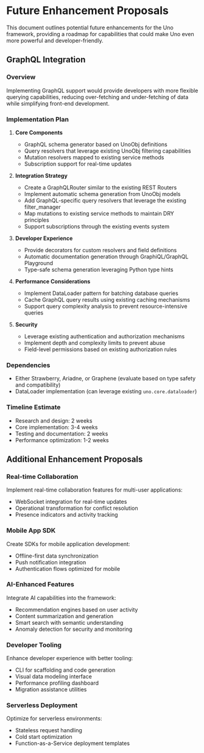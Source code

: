# Future Enhancement Proposals

This document outlines potential future enhancements for the Uno framework, providing a roadmap for capabilities that could make Uno even more powerful and developer-friendly.

## GraphQL Integration

### Overview
Implementing GraphQL support would provide developers with more flexible querying capabilities, reducing over-fetching and under-fetching of data while simplifying front-end development.

### Implementation Plan

1. **Core Components**
   - GraphQL schema generator based on UnoObj definitions
   - Query resolvers that leverage existing UnoObj filtering capabilities
   - Mutation resolvers mapped to existing service methods
   - Subscription support for real-time updates

2. **Integration Strategy**
   - Create a GraphQLRouter similar to the existing REST Routers
   - Implement automatic schema generation from UnoObj models
   - Add GraphQL-specific query resolvers that leverage the existing filter_manager
   - Map mutations to existing service methods to maintain DRY principles
   - Support subscriptions through the existing events system

3. **Developer Experience**
   - Provide decorators for custom resolvers and field definitions
   - Automatic documentation generation through GraphiQL/GraphQL Playground
   - Type-safe schema generation leveraging Python type hints

4. **Performance Considerations**
   - Implement DataLoader pattern for batching database queries
   - Cache GraphQL query results using existing caching mechanisms
   - Support query complexity analysis to prevent resource-intensive queries

5. **Security**
   - Leverage existing authentication and authorization mechanisms
   - Implement depth and complexity limits to prevent abuse
   - Field-level permissions based on existing authorization rules

### Dependencies
- Either Strawberry, Ariadne, or Graphene (evaluate based on type safety and compatibility)
- DataLoader implementation (can leverage existing `uno.core.dataloader`)

### Timeline Estimate
- Research and design: 2 weeks
- Core implementation: 3-4 weeks
- Testing and documentation: 2 weeks
- Performance optimization: 1-2 weeks

## Additional Enhancement Proposals

### Real-time Collaboration
Implement real-time collaboration features for multi-user applications:
- WebSocket integration for real-time updates
- Operational transformation for conflict resolution
- Presence indicators and activity tracking

### Mobile App SDK
Create SDKs for mobile application development:
- Offline-first data synchronization
- Push notification integration
- Authentication flows optimized for mobile

### AI-Enhanced Features
Integrate AI capabilities into the framework:
- Recommendation engines based on user activity
- Content summarization and generation
- Smart search with semantic understanding
- Anomaly detection for security and monitoring

### Developer Tooling
Enhance developer experience with better tooling:
- CLI for scaffolding and code generation
- Visual data modeling interface
- Performance profiling dashboard
- Migration assistance utilities

### Serverless Deployment
Optimize for serverless environments:
- Stateless request handling
- Cold start optimization
- Function-as-a-Service deployment templates